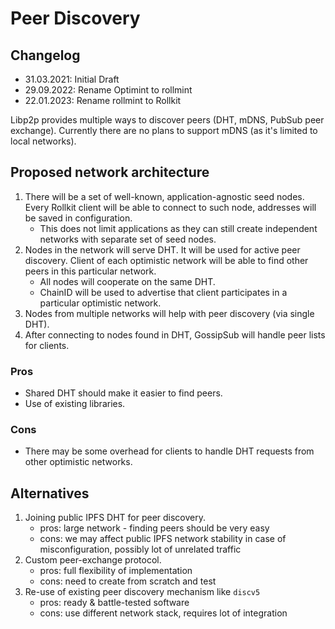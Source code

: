# Peer Discovery

## Changelog

- 31.03.2021: Initial Draft
- 29.09.2022: Rename Optimint to rollmint
- 22.01.2023: Rename rollmint to Rollkit

Libp2p provides multiple ways to discover peers (DHT, mDNS, PubSub peer exchange). Currently there are no plans to support mDNS (as it's limited to local networks).

## Proposed network architecture

1. There will be a set of well-known, application-agnostic seed nodes. Every Rollkit client will be able to connect to such node, addresses will be saved in configuration.
    - This does not limit applications as they can still create independent networks with separate set of seed nodes.
2. Nodes in the network will serve DHT. It will be used for active peer discovery. Client of each optimistic network will be able to find other peers in this particular network.
    - All nodes will cooperate on the same DHT.
    - ChainID will be used to advertise that client participates in a particular optimistic network.
3. Nodes from multiple networks will help with peer discovery (via single DHT).
4. After connecting to nodes found in DHT, GossipSub will handle peer lists for clients.

### Pros

- Shared DHT should make it easier to find peers.
- Use of existing libraries.

### Cons

- There may be some overhead for clients to handle DHT requests from other optimistic networks.

## Alternatives

1. Joining public IPFS DHT for peer discovery.
    - pros: large network - finding peers should be very easy
    - cons: we may affect public IPFS network stability in case of misconfiguration, possibly lot of unrelated traffic
2. Custom peer-exchange protocol.
    - pros: full flexibility of implementation
    - cons: need to create from scratch and test
3. Re-use of existing peer discovery mechanism like `discv5`
    - pros: ready & battle-tested software
    - cons: use different network stack, requires lot of integration
